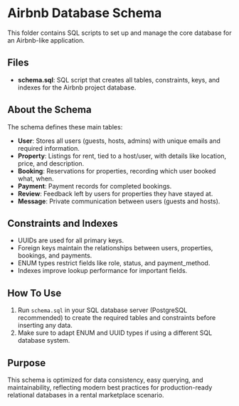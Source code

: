# Airbnb Database Schema

This folder contains SQL scripts to set up and manage the core database for an Airbnb-like application.

## Files

- **schema.sql**: SQL script that creates all tables, constraints, keys, and indexes for the Airbnb project database.

## About the Schema

The schema defines these main tables:

- **User**: Stores all users (guests, hosts, admins) with unique emails and required information.
- **Property**: Listings for rent, tied to a host/user, with details like location, price, and description.
- **Booking**: Reservations for properties, recording which user booked what, when.
- **Payment**: Payment records for completed bookings.
- **Review**: Feedback left by users for properties they have stayed at.
- **Message**: Private communication between users (guests and hosts).

## Constraints and Indexes

- UUIDs are used for all primary keys.
- Foreign keys maintain the relationships between users, properties, bookings, and payments.
- ENUM types restrict fields like role, status, and payment_method.
- Indexes improve lookup performance for important fields.

## How To Use

1. Run `schema.sql` in your SQL database server (PostgreSQL recommended) to create the required tables and constraints before inserting any data.
2. Make sure to adapt ENUM and UUID types if using a different SQL database system.

## Purpose

This schema is optimized for data consistency, easy querying, and maintainability, reflecting modern best practices for production-ready relational databases in a rental marketplace scenario.
